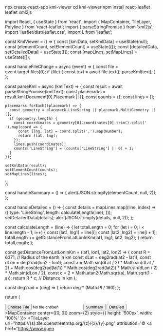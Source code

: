 npx create-react-app kml-viewer
cd kml-viewer
npm install react-leaflet leaflet xml2js

import React, { useState } from 'react';
import { MapContainer, TileLayer, Polyline } from 'react-leaflet';
import { parseStringPromise } from 'xml2js';
import 'leaflet/dist/leaflet.css';
import L from 'leaflet';

const KmlViewer = () => {
  const [kmlData, setKmlData] = useState(null);
  const [elementCount, setElementCount] = useState({});
  const [detailedData, setDetailedData] = useState([]);
  const [mapLines, setMapLines] = useState([]);

  const handleFileChange = async (event) => {
    const file = event.target.files[0];
    if (file) {
      const text = await file.text();
      parseKml(text);
    }
  };

  const parseKml = async (kmlText) => {
    const result = await parseStringPromise(kmlText);
    const placemarks = result.kml.Document[0].Placemark || [];
    const counts = {};
    const lines = [];

    placemarks.forEach((placemark) => {
      const geometry = placemark.LineString || placemark.MultiGeometry || [];
      if (geometry.length) {
        const coordinates = geometry[0].coordinates[0].trim().split(' ').map(coord => {
          const [lng, lat] = coord.split(',').map(Number);
          return [lat, lng];
        });
        lines.push(coordinates);
        counts['LineString'] = (counts['LineString'] || 0) + 1;
      }
    });

    setKmlData(result);
    setElementCount(counts);
    setMapLines(lines);
  };

  const handleSummary = () => {
    alert(JSON.stringify(elementCount, null, 2));
  };

  const handleDetailed = () => {
    const details = mapLines.map((line, index) => ({
      type: 'LineString',
      length: calculateLength(line),
    }));
    setDetailedData(details);
    alert(JSON.stringify(details, null, 2));
  };

  const calculateLength = (line) => {
    let totalLength = 0;
    for (let i = 0; i < line.length - 1; i++) {
      const [lat1, lng1] = line[i];
      const [lat2, lng2] = line[i + 1];
      totalLength += getDistanceFromLatLonInKm(lat1, lng1, lat2, lng2);
    }
    return totalLength;
  };

  const getDistanceFromLatLonInKm = (lat1, lon1, lat2, lon2) => {
    const R = 6371; // Radius of the earth in km
    const dLat = deg2rad(lat2 - lat1);
    const dLon = deg2rad(lon2 - lon1);
    const a =
      Math.sin(dLat / 2) * Math.sin(dLat / 2) +
      Math.cos(deg2rad(lat1)) * Math.cos(deg2rad(lat2)) *
      Math.sin(dLon / 2) * Math.sin(dLon / 2);
    const c = 2 * Math.atan2(Math.sqrt(a), Math.sqrt(1 - a));
    return R * c; // Distance in km
  };

  const deg2rad = (deg) => {
    return deg * (Math.PI / 180);
  };

  return (
    <div>
      <input type="file" accept=".kml" onChange={handleFileChange} />
      <button onClick={handleSummary}>Summary</button>
      <button onClick={handleDetailed}>Detailed</button>
      <MapContainer center={[0, 0]} zoom={2} style={{ height: '500px', width: '100%' }}>
        <TileLayer
          url="https://{s}.tile.openstreetmap.org/{z}/{x}/{y}.png"
          attribution='&copy; <a href="https://www.open
